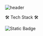 ![header](https://capsule-render.vercel.app/api?type=venom&color=ffc1cc&height=300&section=header&text=Jeongah%20Lee&fontSize=90&fontColor=fc8eac)


🛠 Tech Stack 🛠

![Static Badge](https://img.shields.io/badge/R-276DC3?style=flat&logo=R&logoColor=white/></a>&nbsp)

